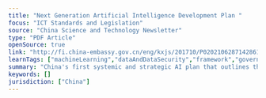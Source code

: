 ```yaml
---
title: "Next Generation Artificial Intelligence Development Plan "
focus: "ICT Standards and Legislation"
source: "China Science and Technology Newsletter"
type: "PDF Article"
openSource: true
link: "http://fi.china-embassy.gov.cn/eng/kxjs/201710/P020210628714286134479.pdf"
learnTags: ["machineLearning","dataAndDataSecurity","framework","government","ict"]
summary: "China's first systemic and strategic AI plan that outlines the overall thinking, strategic goals, main tasks and supporting measures for AI development before 2030."
keywords: []
jurisdiction: ["China"]
---
```

